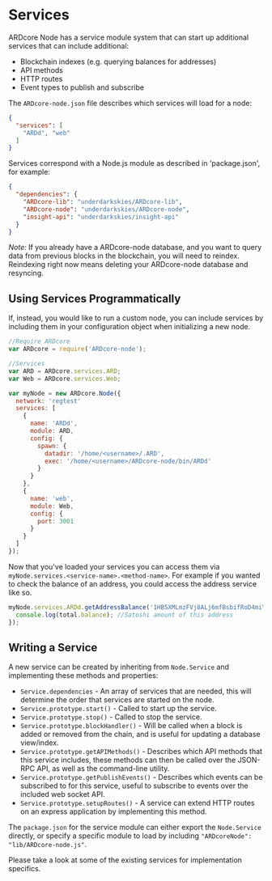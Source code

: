 # Services
ARDcore Node has a service module system that can start up additional services that can include additional:
- Blockchain indexes (e.g. querying balances for addresses)
- API methods
- HTTP routes
- Event types to publish and subscribe

The `ARDcore-node.json` file describes which services will load for a node:

```json
{
  "services": [
    "ARDd", "web"
  ]
}
```

Services correspond with a Node.js module as described in 'package.json', for example:

```json
{
  "dependencies": {
    "ARDcore-lib": "underdarkskies/ARDcore-lib",
    "ARDcore-node": "underdarkskies/ARDcore-node",
    "insight-api": "underdarkskies/insight-api"
  }
}
```

_Note:_ If you already have a ARDcore-node database, and you want to query data from previous blocks in the blockchain, you will need to reindex. Reindexing right now means deleting your ARDcore-node database and resyncing.

## Using Services Programmatically
If, instead, you would like to run a custom node, you can include services by including them in your configuration object when initializing a new node.

```js
//Require ARDcore
var ARDcore = require('ARDcore-node');

//Services
var ARD = ARDcore.services.ARD;
var Web = ARDcore.services.Web;

var myNode = new ARDcore.Node({
  network: 'regtest'
  services: [
    {
      name: 'ARDd',
      module: ARD,
      config: {
        spawn: {
          datadir: '/home/<username>/.ARD',
          exec: '/home/<username>/ARDcore-node/bin/ARDd'
        }
      }
    },
    {
      name: 'web',
      module: Web,
      config: {
        port: 3001
      }
    }
  ]
});
```

Now that you've loaded your services you can access them via `myNode.services.<service-name>.<method-name>`. For example if you wanted to check the balance of an address, you could access the address service like so.

```js
myNode.services.ARDd.getAddressBalance('1HB5XMLmzFVj8ALj6mfBsbifRoD4miY36v', false, function(err, total) {
  console.log(total.balance); //Satoshi amount of this address
});
```

## Writing a Service
A new service can be created by inheriting from `Node.Service` and implementing these methods and properties:
- `Service.dependencies` -  An array of services that are needed, this will determine the order that services are started on the node.
- `Service.prototype.start()` - Called to start up the service.
- `Service.prototype.stop()` - Called to stop the service.
- `Service.prototype.blockHandler()` - Will be called when a block is added or removed from the chain, and is useful for updating a database view/index.
- `Service.prototype.getAPIMethods()` - Describes which API methods that this service includes, these methods can then be called over the JSON-RPC API, as well as the command-line utility.
- `Service.prototype.getPublishEvents()` - Describes which events can be subscribed to for this service, useful to subscribe to events over the included web socket API.
- `Service.prototype.setupRoutes()` - A service can extend HTTP routes on an express application by implementing this method.

The `package.json` for the service module can either export the `Node.Service` directly, or specify a specific module to load by including `"ARDcoreNode": "lib/ARDcore-node.js"`.

Please take a look at some of the existing services for implementation specifics.
